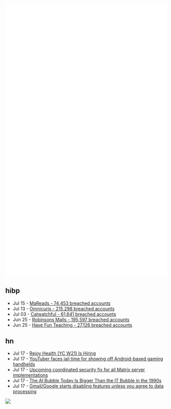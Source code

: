 ![Metrics](https://raw.githubusercontent.com/phixion/phixion/master/metrics.svg)

## hibp

<!--
for https://github.com/phixion/phixion/blob/main/.github/workflows/feeds.yml
-->
<!--START_SECTION:haveibeenpwnd-->
- Jul 15 - [MaReads - 74,453 breached accounts](https://haveibeenpwned.com/Breach/MaReads)
- Jul 13 - [Omnicuris - 215,298 breached accounts](https://haveibeenpwned.com/Breach/Omnicuris)
- Jul 03 - [Catwatchful - 61,641 breached accounts](https://haveibeenpwned.com/Breach/Catwatchful)
- Jun 25 - [Robinsons Malls - 195,597 breached accounts](https://haveibeenpwned.com/Breach/RobinsonsMalls)
- Jun 25 - [Have Fun Teaching - 27,126 breached accounts](https://haveibeenpwned.com/Breach/HaveFunTeaching)
<!--END_SECTION:haveibeenpwnd-->

## hn

<!--
for https://github.com/phixion/phixion/blob/main/.github/workflows/feeds.yml
-->
<!--START_SECTION:hn-->
- Jul 17 - [Rejoy Health (YC W21) Is Hiring](https://www.ycombinator.com/companies/rejoy-health/jobs/DCsxNgv-software-engineer)
- Jul 17 - [YouTuber faces jail time for showing off Android-based gaming handhelds](https://arstechnica.com/gadgets/2025/07/youtuber-faces-jail-time-for-showing-off-android-based-gaming-handhelds/)
- Jul 17 - [Upcoming coordinated security fix for all Matrix server implementations](https://matrix.org/blog/2025/07/security-predisclosure/)
- Jul 17 - [The AI Bubble Today Is Bigger Than the IT Bubble in the 1990s](https://www.apolloacademy.com/ai-bubble-today-is-bigger-than-the-it-bubble-in-the-1990s/)
- Jul 17 - [Gmail/Google starts disabling features unless you agree to data processing](https://bsky.app/profile/victor.earth/post/3lu5ovm2oy22g)
<!--END_SECTION:hn-->

<!--
for https://yhype.me
-->
![](https://hit.yhype.me/github/profile?user_id=13013670)
